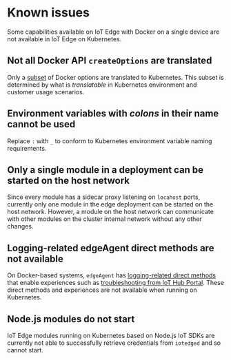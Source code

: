 # Known issues

Some capabilities available on IoT Edge with Docker on a single device are not available in IoT Edge on Kubernetes. 

## Not all Docker API `createOptions` are translated
Only a [subset](translations.html) of Docker options are translated to Kubernetes. This subset is determined
by what is *translatable* in Kubernetes environment and customer usage scenarios.

## Environment variables with *colons* in their name cannot be used
Replace `:` with `_` to conform to Kubernetes environment variable naming requirements.

## Only a single module in a deployment can be started on the host network
Since every module has a sidecar proxy listening on `locahost` ports, currently only
one module in the edge deployment can be started on the host network. However, a module
on the host network can communicate with other modules on the cluster internal
network without any other changes.

## Logging-related edgeAgent direct methods are not available
On Docker-based systems, `edgeAgent` has [logging-related direct methods](https://docs.microsoft.com/azure/iot-edge/how-to-retrieve-iot-edge-logs?view=iotedge-2018-06) that enable experiences such as [troubleshooting from IoT Hub Portal](https://docs.microsoft.com/azure/iot-edge/troubleshoot-in-portal?view=iotedge-2018-06). These direct methods and experiences are not available when running on Kubernetes.

## Node.js modules do not start
IoT Edge modules running on Kubernetes based on Node.js IoT SDKs are currently not able to successfully retrieve credentials from `iotedged` and so cannot start. 